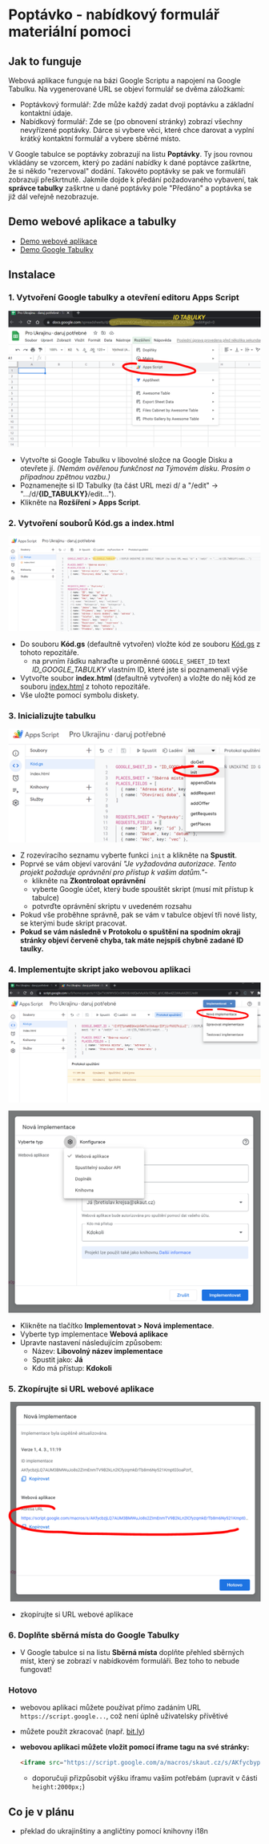 # Poptávko - nabídkový formulář materiální pomoci

## Jak to funguje

Webová aplikace funguje na bázi Google Scriptu a napojení na Google Tabulku. Na vygenerované URL se objeví formulář se dvěma záložkami:

- Poptávkový formulář: Zde může každý zadat dvoji poptávku a základní kontaktní údaje.
- Nabídkový formulář: Zde se (po obnovení stránky) zobrazí všechny nevyřízené poptávky. Dárce si vybere věci, které chce darovat a vyplní krátký kontaktní formulář a vybere sběrné místo.

V Google tabulce se poptávky zobrazují na listu **Poptávky**. Ty jsou rovnou vkládány se vzorcem, který po zadání nabídky k dané poptávce zaškrtne, že si někdo "rezervoval" dodání. Takovéto poptávky se pak ve formuláři zobrazují přeškrtnutě. Jakmile dojde k předání požadovaného vybavení, tak **správce tabulky** zaškrtne u dané poptávky pole "Předáno" a poptávka se již dál veřejně nezobrazuje.

## Demo webové aplikace a tabulky

- [Demo webové aplikace](https://script.google.com/a/macros/skaut.cz/s/AKfycbzjLQ7AUM3BMWuJo8s2ZImEnmTV9B2kLn2lCfyzqmkErTb8m6Ny521Kmpt03oaPzrf_/exec)
- [Demo Google Tabulky](https://docs.google.com/spreadsheets/d/1I1FZ7phmNEQ6wib5467ucUwkaprIDfjirF6OQ7kiLuI/edit?usp=sharing)

## Instalace

### 1. Vytvoření Google tabulky a otevření editoru Apps Script

![Vytvoření tabulky](1.PNG)

- Vytvořte si Google Tabulku v libovolné složce na Google Disku a otevřete jí. *(Nemám ověřenou funkčnost na Týmovém disku. Prosím o případnou zpětnou vazbu.)*
- Poznamenejte si ID Tabulky (ta část URL mezi d/ a "/edit" -> ".../d/**{ID_TABULKY}**/edit...").
- Klikněte na **Rozšíření > Apps Script**.

### 2. Vytvoření souborů **Kód.gs** a **index.html**

![Vložení kódu](2.PNG)

- Do souboru **Kód.gs** (defaultně vytvořen) vložte kód ze souboru [Kód.gs](https://raw.githubusercontent.com/bbscout/daruj-potrebne/main/K%C3%B3d.gs) z tohoto repozitáře.
  - na prvním řádku nahraďte u proměnné `GOOGLE_SHEET_ID` text *ID_GOOGLE_TABULKY* vlastním ID, které jste si poznamenali výše
- Vytvořte soubor **index.html** (defaultně vytvořen) a vložte do něj kód ze souboru [index.html](https://raw.githubusercontent.com/bbscout/daruj-potrebne/main/index.html) z tohoto repozitáře.
- Vše uložte pomocí symbolu diskety.

### 3. Inicializujte tabulku

![Inicializace tabulky](3.PNG)

- Z rozevíracího seznamu vyberte funkci `init` a klikněte na **Spustit**.
- Poprvé se vám objeví varování *"Je vyžadována autorizace. Tento projekt požaduje oprávnění pro přístup k vašim datům."*-
  - klikněte na **Zkontroloat oprávnění**
  - vyberte Google účet, který bude spouštět skript (musí mít přístup k tabulce)
  - potvrďte oprávnění skriptu v uvedeném rozsahu
- Pokud vše proběhne správně, pak se vám v tabulce objeví tři nové listy, se kterými bude skript pracovat.
- **Pokud se vám následně v Protokolu o spuštění na spodním okraji stránky objeví červeně chyba, tak máte nejspíš chybně zadané ID taulky.**

### 4. Implementujte skript jako webovou aplikaci

![Inicializace tabulky](4.PNG)

![Inicializace tabulky](5.PNG)

- Klikněte na tlačítko **Implementovat > Nová implementace**.
- Vyberte typ implementace **Webová aplikace**
- Upravte nastavení následujícím způsobem:
  - Název: **Libovolný název implementace**
  - Spustit jako: **Já**
  - Kdo má přístup: **Kdokoli**

### 5. Zkopírujte si URL webové aplikace

![Inicializace tabulky](6.PNG)

- zkopírujte si URL webové aplikace

### 6. Doplňte sběrná místa do Google Tabulky

- V Google tabulce si na listu **Sběrná místa** doplňte přehled sběrných míst, který se zobrazí v nabídkovém formuláři. Bez toho to nebude fungovat!

### Hotovo

- webovou aplikaci můžete používat přímo zadáním URL `https://script.google...`, což není úplně uživatelsky přívětivé
- můžete použít zkracovač (např. [bit.ly](https://bit.ly))
- **webovou aplikaci můžete vložit pomocí iframe tagu na své stránky:**

    ```html
    <iframe src="https://script.google.com/a/macros/skaut.cz/s/AKfycbypHNCg1pQYvLQX3qSm9xZHA0WgX485TqQO5WLfClfN0Bhnzr_Rme6WATyTojFuEE-TyQ/exec" style="width:100%; height:2000px;">Načítám iframe</iframe>
    ```

  - doporučuji přizpůsobit výšku iframu vašim potřebám (upravit v části `height:2000px;`)

## Co je v plánu

- překlad do ukrajinštiny a angličtiny pomocí knihovny i18n
